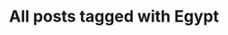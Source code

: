 ---
layout: tag
title: "All posts tagged with Egypt"
permalink: /weblog/tags/egypt/
taxonomy: Egypt
---